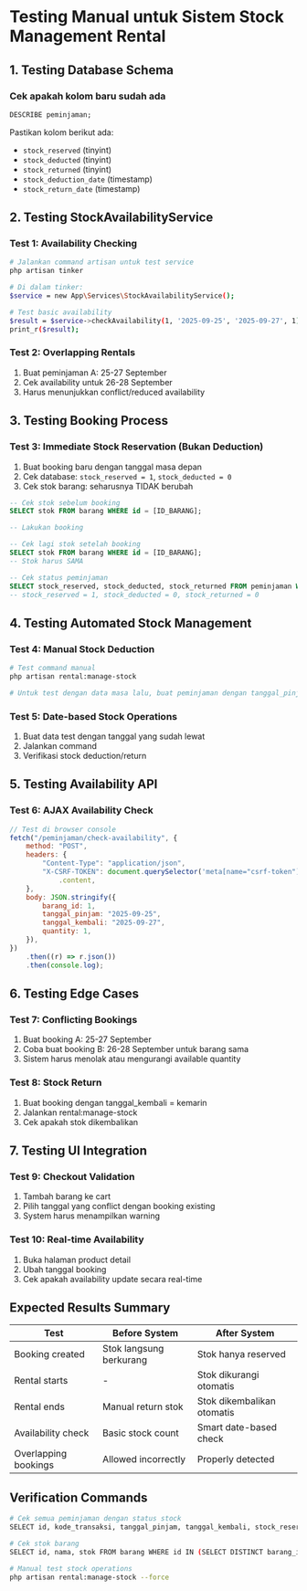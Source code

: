 # Testing Manual untuk Sistem Stock Management Rental

## 1. Testing Database Schema

### Cek apakah kolom baru sudah ada

```sql
DESCRIBE peminjaman;
```

Pastikan kolom berikut ada:

-   `stock_reserved` (tinyint)
-   `stock_deducted` (tinyint)
-   `stock_returned` (tinyint)
-   `stock_deduction_date` (timestamp)
-   `stock_return_date` (timestamp)

## 2. Testing StockAvailabilityService

### Test 1: Availability Checking

```bash
# Jalankan command artisan untuk test service
php artisan tinker

# Di dalam tinker:
$service = new App\Services\StockAvailabilityService();

# Test basic availability
$result = $service->checkAvailability(1, '2025-09-25', '2025-09-27', 1);
print_r($result);
```

### Test 2: Overlapping Rentals

1. Buat peminjaman A: 25-27 September
2. Cek availability untuk 26-28 September
3. Harus menunjukkan conflict/reduced availability

## 3. Testing Booking Process

### Test 3: Immediate Stock Reservation (Bukan Deduction)

1. Buat booking baru dengan tanggal masa depan
2. Cek database: `stock_reserved = 1`, `stock_deducted = 0`
3. Cek stok barang: seharusnya TIDAK berubah

```sql
-- Cek stok sebelum booking
SELECT stok FROM barang WHERE id = [ID_BARANG];

-- Lakukan booking

-- Cek lagi stok setelah booking
SELECT stok FROM barang WHERE id = [ID_BARANG];
-- Stok harus SAMA

-- Cek status peminjaman
SELECT stock_reserved, stock_deducted, stock_returned FROM peminjaman WHERE id = [ID_PEMINJAMAN];
-- stock_reserved = 1, stock_deducted = 0, stock_returned = 0
```

## 4. Testing Automated Stock Management

### Test 4: Manual Stock Deduction

```bash
# Test command manual
php artisan rental:manage-stock

# Untuk test dengan data masa lalu, buat peminjaman dengan tanggal_pinjam = hari ini
```

### Test 5: Date-based Stock Operations

1. Buat data test dengan tanggal yang sudah lewat
2. Jalankan command
3. Verifikasi stock deduction/return

## 5. Testing Availability API

### Test 6: AJAX Availability Check

```javascript
// Test di browser console
fetch("/peminjaman/check-availability", {
    method: "POST",
    headers: {
        "Content-Type": "application/json",
        "X-CSRF-TOKEN": document.querySelector('meta[name="csrf-token"]')
            .content,
    },
    body: JSON.stringify({
        barang_id: 1,
        tanggal_pinjam: "2025-09-25",
        tanggal_kembali: "2025-09-27",
        quantity: 1,
    }),
})
    .then((r) => r.json())
    .then(console.log);
```

## 6. Testing Edge Cases

### Test 7: Conflicting Bookings

1. Buat booking A: 25-27 September
2. Coba buat booking B: 26-28 September untuk barang sama
3. Sistem harus menolak atau mengurangi available quantity

### Test 8: Stock Return

1. Buat booking dengan tanggal_kembali = kemarin
2. Jalankan rental:manage-stock
3. Cek apakah stok dikembalikan

## 7. Testing UI Integration

### Test 9: Checkout Validation

1. Tambah barang ke cart
2. Pilih tanggal yang conflict dengan booking existing
3. System harus menampilkan warning

### Test 10: Real-time Availability

1. Buka halaman product detail
2. Ubah tanggal booking
3. Cek apakah availability update secara real-time

## Expected Results Summary

| Test                 | Before System           | After System               |
| -------------------- | ----------------------- | -------------------------- |
| Booking created      | Stok langsung berkurang | Stok hanya reserved        |
| Rental starts        | -                       | Stok dikurangi otomatis    |
| Rental ends          | Manual return stok      | Stok dikembalikan otomatis |
| Availability check   | Basic stock count       | Smart date-based check     |
| Overlapping bookings | Allowed incorrectly     | Properly detected          |

## Verification Commands

```bash
# Cek semua peminjaman dengan status stock
SELECT id, kode_transaksi, tanggal_pinjam, tanggal_kembali, stock_reserved, stock_deducted, stock_returned FROM peminjaman ORDER BY created_at DESC LIMIT 10;

# Cek stok barang
SELECT id, nama, stok FROM barang WHERE id IN (SELECT DISTINCT barang_id FROM detail_peminjaman);

# Manual test stock operations
php artisan rental:manage-stock --force
```
